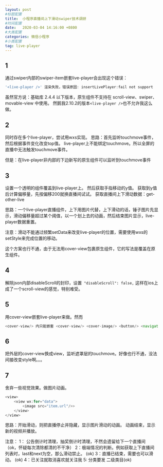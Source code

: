 ```yaml
---
layout: post
#标题配置
title:  小程序直播间上下滑动swiper技术调研
#时间配置
date:   2020-03-04 14:16:00 +0800
#大类配置
categories: 微信小程序
#小类配置
tag: live-player
---
```


1
---

通过swiper内部的swiper-item嵌套live-player会出现这个错误：
```js
'<live-player />' 渲染失败，错误原因: insertLivePlayer:fail not support
```
虽然官方说：基础库 2.4.4 以下版本，原生组件不支持在 scroll-view、swiper、movable-view 中使用。
然鹅我2.10.2的版本`<live-player />`也不允许我这么做。

2
---
同时存在多个live-player，尝试用wxs实现。
思路：首先监听touchmove事件，然后根据事件变化改变top值。
live-player上不能绑定touchmove。所以全屏的直播中无法触发touchmove事件。

但是：在live-player非内部的下边新写的原生组件可以监听到touchmove事件

3
------
设置一个透明的组件覆盖到live-player上。
然后获取手指移动的y值。
获取到y值后计算偏移量，先按偏移200就换直播间试试。
获取直播间上下滑动数据：get-other-live

思路：一个live-player直播组件，上下用图片代替，上下滑动的话，锤子图片先显示，滑动偏移量超过某个阈值，以一个划上去的动画，然后结束图片显示，live-player数据重置。

注意：滑动不能通过频繁setData来改变live-player的位置，需要使用wxs的setStyle来完成位置的移动。

这个方案也行不通，由于无法用cover-view包裹原生组件，它的写法是覆盖在原生组件。

4
--------
解除json内部disableScroll的封印，设置` "disableScroll": false,`
这样在ios上成了一个scroll-view的感觉，特别难受。

5
-----
用cover-view嵌套live-player来做。然而
```js
<cover-view/> 内只能嵌套 <cover-view/> <cover-image/> <button/> <navigator/> <ad/>，live-player 标签的子节点树在真机上都会被忽略。
```

6
-----
把外层的cover-view换成view，监听遮罩层的touchmove。好像也行不通，没法间接改变style啊。。。

7
-----
舍弃一些视觉效果。做图片动画。
```js
<view>
    <view wx:for="data">
        <image src="item.url"/>>
    </view>
</view>
```
思路：开始滑动，则把直播停止并隐藏，显示图片滑动的动画。
动画结束，显示新的视频并播放。


注意： 1： 公告倒计时清理，抽奖倒计时清理，不然会遗留给下一个直播间 （ok，怀疑每次清除都清的不干净）
2：极端情况的判断。例如获取上下直播间列表时，last和next为空，那么滑动禁止。 (ok)
3：直播已结束，需要也可以滑动。 (ok)
4：已关注就取消喜欢就关注我
5: 分类要发 二级类目(ok)

